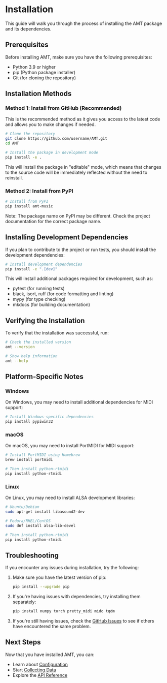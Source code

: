 # Installation

This guide will walk you through the process of installing the AMT package and its dependencies.

## Prerequisites

Before installing AMT, make sure you have the following prerequisites:

- Python 3.9 or higher
- pip (Python package installer)
- Git (for cloning the repository)

## Installation Methods

### Method 1: Install from GitHub (Recommended)

This is the recommended method as it gives you access to the latest code and allows you to make changes if needed.

```bash
# Clone the repository
git clone https://github.com/username/AMT.git
cd AMT

# Install the package in development mode
pip install -e .
```

This will install the package in "editable" mode, which means that changes to the source code will be immediately reflected without the need to reinstall.

### Method 2: Install from PyPI

```bash
# Install from PyPI
pip install amt-music
```

Note: The package name on PyPI may be different. Check the project documentation for the correct package name.

## Installing Development Dependencies

If you plan to contribute to the project or run tests, you should install the development dependencies:

```bash
# Install development dependencies
pip install -e ".[dev]"
```

This will install additional packages required for development, such as:

- pytest (for running tests)
- black, isort, ruff (for code formatting and linting)
- mypy (for type checking)
- mkdocs (for building documentation)

## Verifying the Installation

To verify that the installation was successful, run:

```bash
# Check the installed version
amt --version

# Show help information
amt --help
```

## Platform-Specific Notes

### Windows

On Windows, you may need to install additional dependencies for MIDI support:

```bash
# Install Windows-specific dependencies
pip install pypiwin32
```

### macOS

On macOS, you may need to install PortMIDI for MIDI support:

```bash
# Install PortMIDI using Homebrew
brew install portmidi

# Then install python-rtmidi
pip install python-rtmidi
```

### Linux

On Linux, you may need to install ALSA development libraries:

```bash
# Ubuntu/Debian
sudo apt-get install libasound2-dev

# Fedora/RHEL/CentOS
sudo dnf install alsa-lib-devel

# Then install python-rtmidi
pip install python-rtmidi
```

## Troubleshooting

If you encounter any issues during installation, try the following:

1. Make sure you have the latest version of pip:
   ```bash
   pip install --upgrade pip
   ```

2. If you're having issues with dependencies, try installing them separately:
   ```bash
   pip install numpy torch pretty_midi mido tqdm
   ```

3. If you're still having issues, check the [GitHub Issues](https://github.com/username/AMT/issues) to see if others have encountered the same problem.

## Next Steps

Now that you have installed AMT, you can:

- Learn about [Configuration](configuration.md)
- Start [Collecting Data](data-collection.md)
- Explore the [API Reference](../api/index.md) 